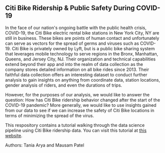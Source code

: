## Citi Bike Ridership & Public Safety During COVID-19

In the face of our nation's ongoing battle with the public health crisis, COVID-19, the Citi Bike electric rental bike stations in New York City, NY are still in business. These bikes are points of human contact and unfortunately can serve as vectors for the spread of germs and viruses such as COVID-19. Citi Bike is privately owned by Lyft, but is a public bike sharing system that leverages mobile technology to serve regions in the Bronx, Manhattan, Queens, and Jersey City, NJ. Their organization and technical capabilities extend beyond their app and into the realm of data collection as the company stores detailed information on all bike rides since 2013. Their faithful data collection offers an interesting dataset to conduct further analysis to gain insights on anything from coordinate data, station locations, gender analysis of riders, and even the durations of trips.

However, for the purposes of our analysis, we would like to answer the question: How has Citi Bike ridership behavior changed after the start of the COVID-19 pandemic? More generally, we would like to use insights gained from our data to see if we can increase the safety of Citi Bike locations in terms of minimizing the spread of the virus.


This respository contains a tutorial walking through the data science pipeline using Citi Bike ridership data. You can visit this tutorial at [this website](https://taniaarya.github.io/datascience-capstone/).

Authors: Tania Arya and Mausam Patel

